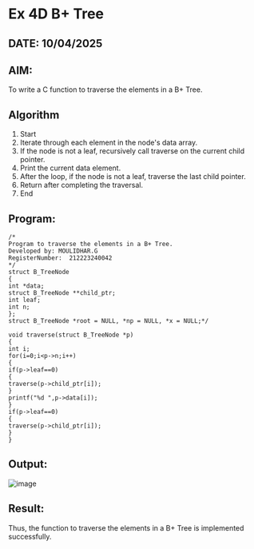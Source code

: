 # Ex 4D B+ Tree
## DATE: 10/04/2025
## AIM:
To write a C function to traverse the elements in a B+ Tree.

## Algorithm
1. Start 
2. Iterate through each element in the node's data array. 
3. If the node is not a leaf, recursively call traverse on the current child pointer. 
4. Print the current data element. 
5. After the loop, if the node is not a leaf, traverse the last child pointer. 
6. Return after completing the traversal. 
7. End  

## Program:
```
/*
Program to traverse the elements in a B+ Tree.
Developed by: MOULIDHAR.G
RegisterNumber:  212223240042
*/
struct B_TreeNode 
{ 
int *data; 
struct B_TreeNode **child_ptr; 
int leaf; 
int n; 
}; 
struct B_TreeNode *root = NULL, *np = NULL, *x = NULL;*/ 
 
void traverse(struct B_TreeNode *p) 
{ 
int i; 
for(i=0;i<p->n;i++) 
{ 
if(p->leaf==0) 
{ 
traverse(p->child_ptr[i]); 
} 
printf("%d ",p->data[i]); 
} 
if(p->leaf==0) 
{ 
traverse(p->child_ptr[i]); 
} 
}
```

## Output:

![image](https://github.com/user-attachments/assets/e83ff810-c92f-4f75-b706-0df36f5ba096)


## Result:

Thus, the function to traverse the elements in a B+ Tree is implemented successfully.
